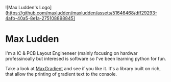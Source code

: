 ![Max Ludden's Logo](https://github.com/maxludden/maxludden/assets/51646468/dff29293-4afb-40a5-8e1a-275108898845]

# Max Ludden

I'm a IC & PCB Layout Engineneer (mainly focusing on hardwar professinoally but interesed is software so I've been learning python for fun.

Take a look at [MaxGradient](https://GitHub.com/maxludden/maxgradient) and see if you like it. It's a library built on rich, that allow the printing of gradient text to the console.

<!--![MaxLogo](https://github.com/maxludden/maxludden/assets/51646468/dff29293-4afb-40a5-8e1a-275108898845)-->
